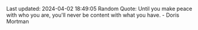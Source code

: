 Last updated: 2024-04-02 18:49:05
Random Quote: Until you make peace with who you are, you'll never be content with what you have. - Doris Mortman